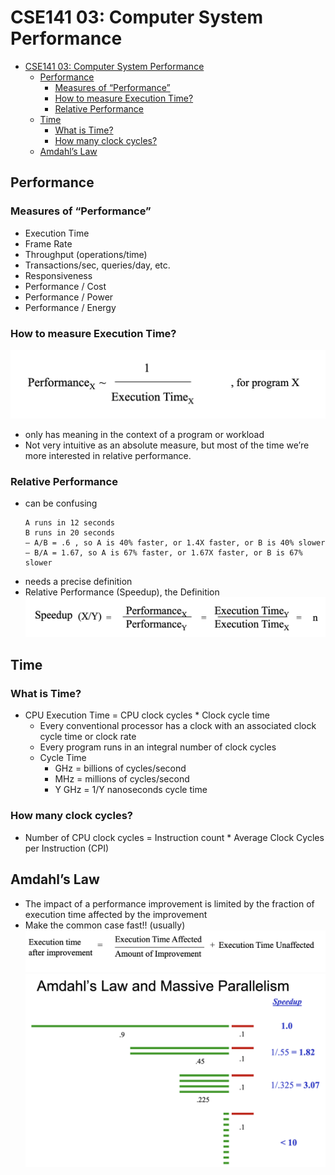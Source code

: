 # CSE141 03: Computer System Performance

- [CSE141 03: Computer System Performance](#cse141-03-computer-system-performance)
  - [Performance](#performance)
    - [Measures of “Performance”](#measures-of-performance)
    - [How to measure Execution Time?](#how-to-measure-execution-time)
    - [Relative Performance](#relative-performance)
  - [Time](#time)
    - [What is Time?](#what-is-time)
    - [How many clock cycles?](#how-many-clock-cycles)
  - [Amdahl’s Law](#amdahls-law)

## Performance
### Measures of “Performance”
- Execution Time
- Frame Rate
- Throughput (operations/time)
- Transactions/sec, queries/day, etc.
- Responsiveness
- Performance / Cost
- Performance / Power 
- Performance / Energy

### How to measure Execution Time?
![](images/cse141_03_01.png)
- only has meaning in the context of a program or workload
- Not very intuitive as an absolute measure, but most of the 
time we’re more interested in relative performance.

### Relative Performance
- can be confusing
  ```
  A runs in 12 seconds
  B runs in 20 seconds
  – A/B = .6 , so A is 40% faster, or 1.4X faster, or B is 40% slower
  – B/A = 1.67, so A is 67% faster, or 1.67X faster, or B is 67% 
  slower
  ```
- needs a precise definition
- Relative Performance (Speedup), the 
Definition
![](images/cse141_03_02.png)

## Time
### What is Time?
- CPU Execution Time = CPU clock cycles * Clock cycle time
  - Every conventional processor has a clock with an associated clock 
cycle time or clock rate
  - Every program runs in an integral number of clock cycles
  - Cycle Time
    - GHz = billions of cycles/second
    - MHz = millions of cycles/second
    - Y GHz = 1/Y nanoseconds cycle time
### How many clock cycles?
- Number of CPU clock cycles = Instruction count * Average 
Clock Cycles per Instruction (CPI)

## Amdahl’s Law
- The impact of a performance improvement is limited by 
the fraction of execution time affected by the improvement
- Make the common case fast!!         (usually)
![](images/cse141_03_03.png)
![](images/cse141_03_04.png)